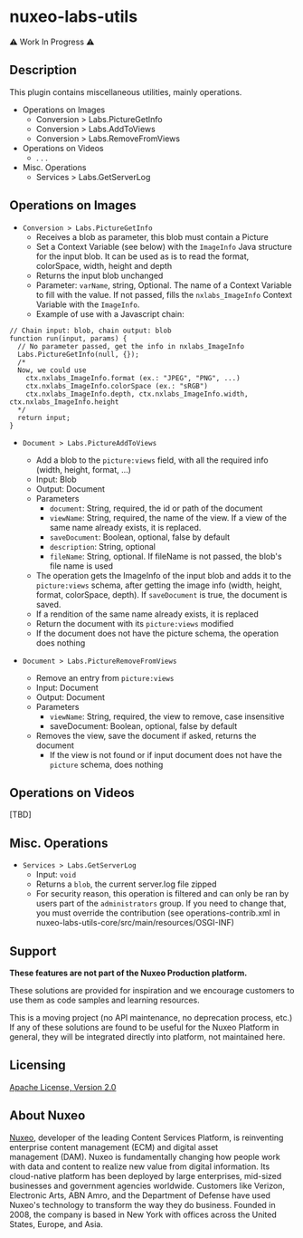 # nuxeo-labs-utils

⚠️ Work In Progress ⚠️
 
## Description
This plugin contains miscellaneous utilities, mainly operations.

* Operations on Images
  * Conversion > Labs.PictureGetInfo
  * Conversion > Labs.AddToViews
  * Conversion > Labs.RemoveFromViews
* Operations on Videos
  * . . .
* Misc. Operations
  * Services > Labs.GetServerLog


## Operations on Images
* `Conversion > Labs.PictureGetInfo`
  * Receives a blob as parameter, this blob must contain a Picture
  * Set a Context Variable (see below) with the `ImageInfo` Java structure for the input blob. It can be used as is to read the format, colorSpace, width, height and depth
  * Returns the input blob unchanged
  * Parameter: `varName`, string, Optional. The name of a Context Variable to fill with the value. If not passed, fills the `nxlabs_ImageInfo` Context Variable with the `ImageInfo`.
  * Example of use with a Javascript chain:

```
// Chain input: blob, chain output: blob
function run(input, params) {
  // No parameter passed, get the info in nxlabs_ImageInfo
  Labs.PictureGetInfo(null, {});
  /*
  Now, we could use
    ctx.nxlabs_ImageInfo.format (ex.: "JPEG", "PNG", ...)
    ctx.nxlabs_ImageInfo.colorSpace (ex.: "sRGB")
    ctx.nxlabs_ImageInfo.depth, ctx.nxlabs_ImageInfo.width, ctx.nxlabs_ImageInfo.height
  */
  return input;
}
```

* `Document > Labs.PictureAddToViews`
  * Add a blob to the `picture:views` field, with all the required info (width, height, format, …)
  * Input: Blob
  * Output: Document
  * Parameters
    * `document`: String, required, the id or path of the document
    * `viewName`: String, required, the name of the view. If a view of the same name already exists, it is replaced.
    * `saveDocument`: Boolean, optional, false by default
    * `description`: String, optional
    * `fileName`: String, optional. If fileName is not passed, the blob's file name is used
  * The operation gets the ImageInfo of the input blob and adds it to the `picture:views` schema, after getting the image info (width, height, format, colorSpace, depth). If `saveDocument` is true, the document is saved.
  * If a rendition of the same name already exists, it is replaced 
  * Return the document with its `picture:views` modified
  * If the document does not have the picture schema, the operation does nothing


* `Document > Labs.PictureRemoveFromViews`
  * Remove an entry from `picture:views`
  * Input: Document
  * Output: Document
  * Parameters
    * `viewName`: String, required, the view to remove, case insensitive
    * saveDocument: Boolean, optional, false by default
  * Removes the view, save the document if asked, returns the document
    * If the view is not found or if input document does not have the `picture` schema, does nothing 


## Operations on Videos
[TBD]

## Misc. Operations
* `Services > Labs.GetServerLog`
  * Input: `void`
  * Returns a `blob`, the current server.log file zipped
  * For security reason, this operation is filtered and can only be ran by users part of the `administrators` group. If you need to change that, you must override the contribution (see operations-contrib.xml in nuxeo-labs-utils-core/src/main/resources/OSGI-INF)




## Support

**These features are not part of the Nuxeo Production platform.**

These solutions are provided for inspiration and we encourage customers to use them as code samples and learning resources.

This is a moving project (no API maintenance, no deprecation process, etc.) If any of these solutions are found to be useful for the Nuxeo Platform in general, they will be integrated directly into platform, not maintained here.


## Licensing

[Apache License, Version 2.0](http://www.apache.org/licenses/LICENSE-2.0)


## About Nuxeo

[Nuxeo](www.nuxeo.com), developer of the leading Content Services Platform, is reinventing enterprise content management (ECM) and digital asset management (DAM). Nuxeo is fundamentally changing how people work with data and content to realize new value from digital information. Its cloud-native platform has been deployed by large enterprises, mid-sized businesses and government agencies worldwide. Customers like Verizon, Electronic Arts, ABN Amro, and the Department of Defense have used Nuxeo's technology to transform the way they do business. Founded in 2008, the company is based in New York with offices across the United States, Europe, and Asia.

